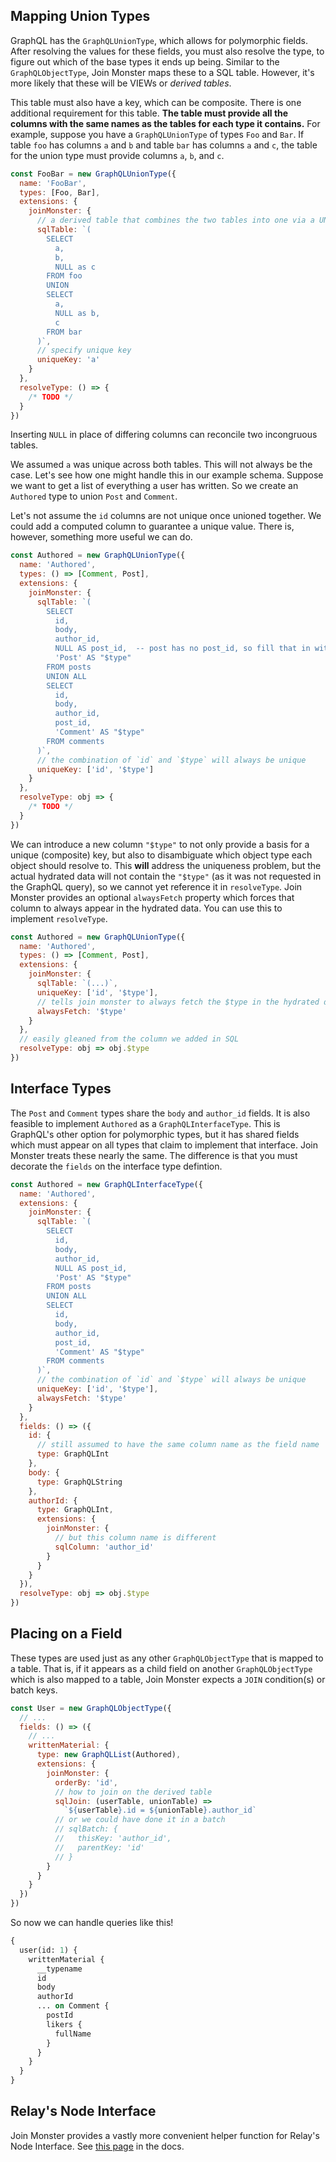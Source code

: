 ## Mapping Union Types

GraphQL has the `GraphQLUnionType`, which allows for polymorphic fields.
After resolving the values for these fields, you must also resolve the type, to figure out which of the base types it ends up being.
Similar to the `GraphQLObjectType`, Join Monster maps these to a SQL table.
However, it's more likely that these will be VIEWs or *derived tables*.

This table must also have a key, which can be composite.
There is one additional requirement for this table.
**The table must provide all the columns with the same names as the tables for each type it contains.**
For example, suppose you have a `GraphQLUnionType` of types `Foo` and `Bar`.
If table `foo` has columns `a` and `b` and table `bar` has columns `a` and `c`, the table for the union type must provide columns `a`, `b`, and `c`.

```js
const FooBar = new GraphQLUnionType({
  name: 'FooBar',
  types: [Foo, Bar],
  extensions: {
    joinMonster: {
      // a derived table that combines the two tables into one via a UNION
      sqlTable: `(
        SELECT
          a,
          b,
          NULL as c
        FROM foo
        UNION
        SELECT
          a,
          NULL as b,
          c
        FROM bar
      )`,
      // specify unique key
      uniqueKey: 'a'
    }
  },
  resolveType: () => {
    /* TODO */
  }
})
```

Inserting `NULL` in place of differing columns can reconcile two incongruous tables.

We assumed `a` was unique across both tables.
This will not always be the case.
Let's see how one might handle this in our example schema.
Suppose we want to get a list of everything a user has written.
So we create an `Authored` type to union `Post` and `Comment`.

Let's not assume the `id` columns are not unique once unioned together.
We could add a computed column to guarantee a unique value. There is, however, something more useful we can do.

```js
const Authored = new GraphQLUnionType({
  name: 'Authored',
  types: () => [Comment, Post],
  extensions: {
    joinMonster: {
      sqlTable: `(
        SELECT
          id,
          body,
          author_id,
          NULL AS post_id,  -- post has no post_id, so fill that in with NULL
          'Post' AS "$type"
        FROM posts
        UNION ALL
        SELECT
          id,
          body,
          author_id,
          post_id,
          'Comment' AS "$type"
        FROM comments
      )`,
      // the combination of `id` and `$type` will always be unique
      uniqueKey: ['id', '$type']
    }
  },
  resolveType: obj => {
    /* TODO */
  }
})
```

We can introduce a new column `"$type"` to not only provide a basis for a unique (composite) key, but also to disambiguate which object type each object should resolve to.
This **will** address the uniqueness problem, but the actual hydrated data will not contain the `"$type"` (as it was not requested in the GraphQL query), so we cannot yet reference it in `resolveType`.
Join Monster provides an optional `alwaysFetch` property which forces that column to always appear in the hydrated data. You can use this to implement `resolveType`.

```js
const Authored = new GraphQLUnionType({
  name: 'Authored',
  types: () => [Comment, Post],
  extensions: {
    joinMonster: {
      sqlTable: `(...)`,
      uniqueKey: ['id', '$type'],
      // tells join monster to always fetch the $type in the hydrated data
      alwaysFetch: '$type'
    }
  },
  // easily gleaned from the column we added in SQL
  resolveType: obj => obj.$type
})
```

## Interface Types

The `Post` and `Comment` types share the `body` and `author_id` fields.
It is also feasible to implement `Authored` as a `GraphQLInterfaceType`.
This is GraphQL's other option for polymorphic types, but it has shared fields which must appear on all types that claim to implement that interface.
Join Monster treats these nearly the same.
The difference is that you must decorate the `fields` on the interface type defintion.

```js
const Authored = new GraphQLInterfaceType({
  name: 'Authored',
  extensions: {
    joinMonster: {
      sqlTable: `(
        SELECT
          id,
          body,
          author_id,
          NULL AS post_id,
          'Post' AS "$type"
        FROM posts
        UNION ALL
        SELECT
          id,
          body,
          author_id,
          post_id,
          'Comment' AS "$type"
        FROM comments
      )`,
      // the combination of `id` and `$type` will always be unique
      uniqueKey: ['id', '$type'],
      alwaysFetch: '$type'
    }
  },
  fields: () => ({
    id: {
      // still assumed to have the same column name as the field name
      type: GraphQLInt
    },
    body: {
      type: GraphQLString
    },
    authorId: {
      type: GraphQLInt,
      extensions: {
        joinMonster: {
          // but this column name is different
          sqlColumn: 'author_id'
        }
      }
    }
  }),
  resolveType: obj => obj.$type
})
```

## Placing on a Field

These types are used just as any other `GraphQLObjectType` that is mapped to a table. That is, if it appears as a child field on another `GraphQLObjectType` which is also mapped to a table, Join Monster expects a `JOIN` condition(s) or batch keys.

```js
const User = new GraphQLObjectType({
  // ...
  fields: () => ({
    // ...
    writtenMaterial: {
      type: new GraphQLList(Authored),
      extensions: {
        joinMonster: {
          orderBy: 'id',
          // how to join on the derived table
          sqlJoin: (userTable, unionTable) =>
            `${userTable}.id = ${unionTable}.author_id`
          // or we could have done it in a batch
          // sqlBatch: {
          //   thisKey: 'author_id',
          //   parentKey: 'id'
          // }
        }
      }
    }
  })
})
```

So now we can handle queries like this!

```graphql
{
  user(id: 1) {
    writtenMaterial {
      __typename
      id
      body
      authorId
      ... on Comment {
        postId
        likers {
          fullName
        }
      }
    }
  }
}
```

## Relay's Node Interface

Join Monster provides a vastly more convenient helper function for Relay's Node Interface. See [this page](/relay/#node-interface) in the docs.
